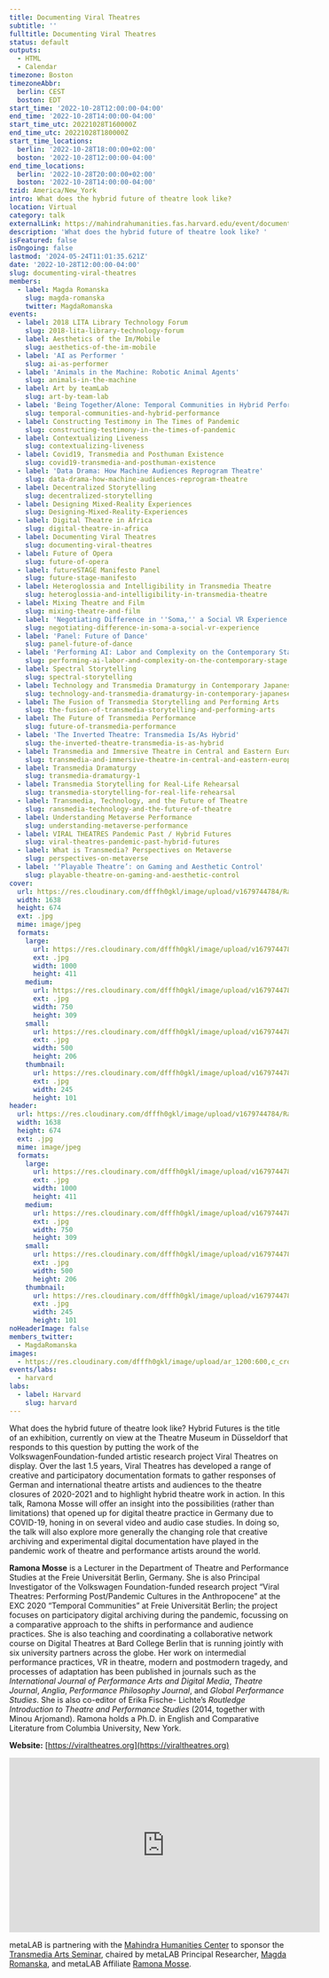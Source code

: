 ```yaml
---
title: Documenting Viral Theatres
subtitle: ''
fulltitle: Documenting Viral Theatres
status: default
outputs:
  - HTML
  - Calendar
timezone: Boston
timezoneAbbr:
  berlin: CEST
  boston: EDT
start_time: '2022-10-28T12:00:00-04:00'
end_time: '2022-10-28T14:00:00-04:00'
start_time_utc: 20221028T160000Z
end_time_utc: 20221028T180000Z
start_time_locations:
  berlin: '2022-10-28T18:00:00+02:00'
  boston: '2022-10-28T12:00:00-04:00'
end_time_locations:
  berlin: '2022-10-28T20:00:00+02:00'
  boston: '2022-10-28T14:00:00-04:00'
tzid: America/New_York
intro: What does the hybrid future of theatre look like?
location: Virtual
category: talk
externalLink: https://mahindrahumanities.fas.harvard.edu/event/documenting-viral-theatres
description: 'What does the hybrid future of theatre look like? '
isFeatured: false
isOngoing: false
lastmod: '2024-05-24T11:01:35.621Z'
date: '2022-10-28T12:00:00-04:00'
slug: documenting-viral-theatres
members:
  - label: Magda Romanska
    slug: magda-romanska
    twitter: MagdaRomanska
events:
  - label: 2018 LITA Library Technology Forum
    slug: 2018-lita-library-technology-forum
  - label: Aesthetics of the Im/Mobile
    slug: aesthetics-of-the-im-mobile
  - label: 'AI as Performer '
    slug: ai-as-performer
  - label: 'Animals in the Machine: Robotic Animal Agents'
    slug: animals-in-the-machine
  - label: Art by teamLab
    slug: art-by-team-lab
  - label: 'Being Together/Alone: Temporal Communities in Hybrid Performances'
    slug: temporal-communities-and-hybrid-performance
  - label: Constructing Testimony in The Times of Pandemic
    slug: constructing-testimony-in-the-times-of-pandemic
  - label: Contextualizing Liveness
    slug: contextualizing-liveness
  - label: Covid19, Transmedia and Posthuman Existence
    slug: covid19-transmedia-and-posthuman-existence
  - label: 'Data Drama: How Machine Audiences Reprogram Theatre'
    slug: data-drama-how-machine-audiences-reprogram-theatre
  - label: Decentralized Storytelling
    slug: decentralized-storytelling
  - label: Designing Mixed-Reality Experiences
    slug: Designing-Mixed-Reality-Experiences
  - label: Digital Theatre in Africa
    slug: digital-theatre-in-africa
  - label: Documenting Viral Theatres
    slug: documenting-viral-theatres
  - label: Future of Opera
    slug: future-of-opera
  - label: futureSTAGE Manifesto Panel
    slug: future-stage-manifesto
  - label: Heteroglossia and Intelligibility in Transmedia Theatre
    slug: heteroglossia-and-intelligibility-in-transmedia-theatre
  - label: Mixing Theatre and Film
    slug: mixing-theatre-and-film
  - label: 'Negotiating Difference in ''Soma,'' a Social VR Experience '
    slug: negotiating-difference-in-soma-a-social-vr-experience
  - label: 'Panel: Future of Dance'
    slug: panel-future-of-dance
  - label: 'Performing AI: Labor and Complexity on the Contemporary Stage'
    slug: performing-ai-labor-and-complexity-on-the-contemporary-stage
  - label: Spectral Storytelling
    slug: spectral-storytelling
  - label: Technology and Transmedia Dramaturgy in Contemporary Japanese Performing Arts
    slug: technology-and-transmedia-dramaturgy-in-contemporary-japanese-performing-arts
  - label: The Fusion of Transmedia Storytelling and Performing Arts
    slug: the-fusion-of-transmedia-storytelling-and-performing-arts
  - label: The Future of Transmedia Performance
    slug: future-of-transmedia-performance
  - label: 'The Inverted Theatre: Transmedia Is/As Hybrid'
    slug: the-inverted-theatre-transmedia-is-as-hybrid
  - label: Transmedia and Immersive Theatre in Central and Eastern Europe
    slug: transmedia-and-immersive-theatre-in-central-and-eastern-europe
  - label: Transmedia Dramaturgy
    slug: transmedia-dramaturgy-1
  - label: Transmedia Storytelling for Real-Life Rehearsal
    slug: transmedia-storytelling-for-real-life-rehearsal
  - label: Transmedia, Technology, and the Future of Theatre
    slug: ransmedia-technology-and-the-future-of-theatre
  - label: Understanding Metaverse Performance
    slug: understanding-metaverse-performance
  - label: VIRAL THEATRES Pandemic Past / Hybrid Futures
    slug: viral-theatres-pandemic-past-hybrid-futures
  - label: What is Transmedia? Perspectives on Metaverse
    slug: perspectives-on-metaverse
  - label: '‘Playable Theatre’: on Gaming and Aesthetic Control'
    slug: playable-theatre-on-gaming-and-aesthetic-control
cover:
  url: https://res.cloudinary.com/dfffh0gkl/image/upload/v1679744784/Ramonabw_0818646279.jpg
  width: 1638
  height: 674
  ext: .jpg
  mime: image/jpeg
  formats:
    large:
      url: https://res.cloudinary.com/dfffh0gkl/image/upload/v1679744785/large_Ramonabw_0818646279.jpg
      ext: .jpg
      width: 1000
      height: 411
    medium:
      url: https://res.cloudinary.com/dfffh0gkl/image/upload/v1679744785/medium_Ramonabw_0818646279.jpg
      ext: .jpg
      width: 750
      height: 309
    small:
      url: https://res.cloudinary.com/dfffh0gkl/image/upload/v1679744786/small_Ramonabw_0818646279.jpg
      ext: .jpg
      width: 500
      height: 206
    thumbnail:
      url: https://res.cloudinary.com/dfffh0gkl/image/upload/v1679744785/thumbnail_Ramonabw_0818646279.jpg
      ext: .jpg
      width: 245
      height: 101
header:
  url: https://res.cloudinary.com/dfffh0gkl/image/upload/v1679744784/Ramonabw_0818646279.jpg
  width: 1638
  height: 674
  ext: .jpg
  mime: image/jpeg
  formats:
    large:
      url: https://res.cloudinary.com/dfffh0gkl/image/upload/v1679744785/large_Ramonabw_0818646279.jpg
      ext: .jpg
      width: 1000
      height: 411
    medium:
      url: https://res.cloudinary.com/dfffh0gkl/image/upload/v1679744785/medium_Ramonabw_0818646279.jpg
      ext: .jpg
      width: 750
      height: 309
    small:
      url: https://res.cloudinary.com/dfffh0gkl/image/upload/v1679744786/small_Ramonabw_0818646279.jpg
      ext: .jpg
      width: 500
      height: 206
    thumbnail:
      url: https://res.cloudinary.com/dfffh0gkl/image/upload/v1679744785/thumbnail_Ramonabw_0818646279.jpg
      ext: .jpg
      width: 245
      height: 101
noHeaderImage: false
members_twitter:
  - MagdaRomanska
images:
  - https://res.cloudinary.com/dfffh0gkl/image/upload/ar_1200:600,c_crop/c_limit,h_1200,w_600/v1679744784/Ramonabw_0818646279.jpg
events/labs:
  - harvard
labs:
  - label: Harvard
    slug: harvard
---
```

What does the hybrid future of theatre look like? Hybrid Futures is the title of an exhibition, currently on view at the Theatre Museum in Düsseldorf that responds to this question by putting the work of the VolkswagenFoundation-funded artistic research project Viral Theatres on display. Over the last 1.5 years, Viral Theatres has developed a range of creative and participatory documentation formats to gather responses of German and international theatre artists and audiences to the theatre closures of 2020-2021 and to highlight hybrid theatre work in action. In this talk, Ramona Mosse will offer an insight into the possibilities (rather than limitations) that opened up for digital theatre practice in Germany due to COVID-19, honing in on several video and audio case studies.  In doing so, the talk will also explore more generally the changing role that creative archiving and experimental digital documentation have played in the pandemic work of theatre and performance artists around the world.

**Ramona Mosse** is a Lecturer in the Department of Theatre and Performance Studies at the Freie Universität Berlin, Germany. She is also Principal Investigator of the Volkswagen Foundation-funded research project “Viral Theatres: Performing Post/Pandemic Cultures in the Anthropocene” at the EXC 2020 “Temporal Communities” at Freie Universität Berlin; the project focuses on participatory digital archiving during the pandemic, focussing on a comparative approach to the shifts in performance and audience practices. She is also teaching and coordinating a collaborative network course on Digital Theatres at Bard College Berlin that is running jointly with six university partners across the globe.  Her work on intermedial performance practices, VR in theatre, modern and postmodern tragedy, and processes of adaptation has been published in journals such as the *International Journal of Performance Arts and Digital Media*, *Theatre Journal*, *Anglia*, *Performance Philosophy Journal*, and *Global Performance Studies*. She is also co-editor of Erika Fische- Lichte’s *Routledge Introduction to Theatre and Performance Studies* (2014, together with Minou Arjomand). Ramona holds a Ph.D. in English and Comparative Literature from Columbia University, New York.

**Website:** [https://viraltheatres.org](https://viraltheatres.org)

<iframe width="560" height="315" src="https://www.youtube.com/embed/qTTVUuKtE9o" title="YouTube video player" frameborder="0" allow="accelerometer; autoplay; clipboard-write; encrypted-media; gyroscope; picture-in-picture; web-share" allowfullscreen></iframe>

metaLAB is partnering with the [Mahindra Humanities Center](https://mahindrahumanities.fas.harvard.edu/transmedia-arts) to sponsor the [Transmedia Arts Seminar]( https://mlml.io/p/transmedia-arts-seminar/), chaired by metaLAB Principal Researcher, [Magda Romanska]( https://mlml.io/m/magda-romanska/), and metaLAB Affiliate [Ramona Mosse](https://mlml.io/m/ramona-mosse/).